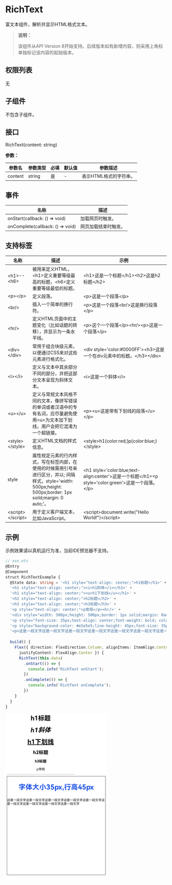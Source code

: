 # RichText

富文本组件，解析并显示HTML格式文本。

>  **说明：**
>
>  该组件从API Version 8开始支持。后续版本如有新增内容，则采用上角标单独标记该内容的起始版本。

## 权限列表

无

## 子组件

不包含子组件。

## 接口

RichText(content: string)

**参数：**

| 参数名     | 参数类型   | 必填   | 默认值  | 参数描述          |
| ------- | ------ | ---- | ---- | ------------- |
| content | string | 是    | -    | 表示HTML格式的字符串。 |

## 事件

| 名称                   | 描述         |
| -------------------- | ---------- |
| onStart(callback: () => void)    | 加载网页时触发。   |
| onComplete(callback: () => void) | 网页加载结束时触发。 |

## 支持标签

| 名称                  | 描述                                       | 示例                                       |
| ------------------- | ---------------------------------------- | ---------------------------------------- |
| \<h1>--\<h6>        | 被用来定义HTML，\<h1>定义重要等级最高的标题，\<h6>定义重要等级最低的标题。 | \<h1>这是一个标题\</h1>\<h2>这是h2标题\</h2>       |
| \<p>\</p>           | 定义段落。                                    | \<p>这是一个段落\</p>                          |
| \<br/>              | 插入一个简单的换行符。                              | \<p>这是一个段落\<br/>这是换行段落\</p>              |
| \<hr/>              | 定义HTML页面中的主题变化（比如话题的转移），并显示为一条水平线。       | \<p>这个一个段落\</p>\<hr/>\<p>这是一个段落\</p>     |
| \<div>\</div>       | 常用于组合块级元素，以便通过CSS来对这些元素进行格式化。            | \<div style='color:#0000FF'>\<h3>这是一个在div元素中的标题。\</h3>\</div> |
| \<i>\</i>           | 定义与文本中其余部分不同的部分，并把这部分文本呈现为斜体文本。          | \<i>这是一个斜体\</i>                          |
| \<u>\</u>           | 定义与常规文本风格不同的文本，像拼写错误的单词或者汉语中的专有名词，应尽量避免使用\<u>为文本加下划线，用户会把它混淆为一个超链接。 | \<p>\<u>这是带有下划线的段落\</u>\</p>             |
| \<style>\</style>   | 定义HTML文档的样式信息。                           | \<style>h1{color:red;}p{color:blue;}\</style> |
| style               | 属性规定元素的行内样式，写在标签内部，在使用的时候需用引号来进行区分，并以; 间隔样式，style='width: 500px;height: 500px;border: 1px soild;margin: 0 auto;'。 | \<h1 style='color:blue;text-align:center'>这是一个标题\</h1>\<p style='color:green'>这是一个段落。\</p> |
| \<script>\</script> | 用于定义客户端文本，比如JavaScript。                  | \<script>document.write("Hello World!")\</script> |

## 示例
示例效果请以真机运行为准，当前IDE预览器不支持。
```ts
// xxx.ets
@Entry
@Component
struct RichTextExample {
  @State data: string = '<h1 style="text-align: center;">h1标题</h1>' +
  '<h1 style="text-align: center;"><i>h1斜体</i></h1>' +
  '<h1 style="text-align: center;"><u>h1下划线</u></h1>' +
  '<h2 style="text-align: center;">h2标题</h2>' +
  '<h3 style="text-align: center;">h3标题</h3>' +
  '<p style="text-align: center;">p常规</p><hr/>' +
  '<div style="width: 500px;height: 500px;border: 1px solid;margin: 0auto;">' +
  '<p style="font-size: 35px;text-align: center;font-weight: bold; color: rgb(24,78,228)">字体大小35px,行高45px</p>' +
  '<p style="background-color: #e5e5e5;line-height: 45px;font-size: 35px;text-indent: 2em;">' +
  '<p>这是一段文字这是一段文字这是一段文字这是一段文字这是一段文字这是一段文字这是一段文字这是一段文字这是一段文字</p>';

  build() {
    Flex({ direction: FlexDirection.Column, alignItems: ItemAlign.Center,
      justifyContent: FlexAlign.Center }) {
      RichText(this.data)
        .onStart(() => {
          console.info('RichText onStart');
        })
        .onComplete(() => {
          console.info('RichText onComplete');
        })
    }
  }
}
```

 ![richText](figures/richText.png) 